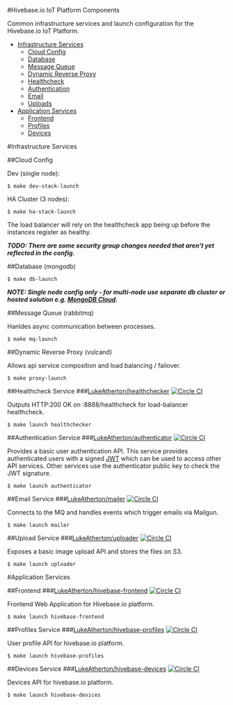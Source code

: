 #Hivebase.io IoT Platform Components

Common infrastructure services and launch configuration for the Hivebase.io IoT Platform.

- [Infrastructure Services](#infrastructure-services)
  - [Cloud Config](#cloud-config)
  - [Database](#database-!(mongodb))
  - [Message Queue](#message-queue-!(rabbitmq))
  - [Dynamic Reverse Proxy](#dynamic-reverse-proxy-!(vulcand))
  - [Healthcheck](#healthcheck-service) 
  - [Authentication](#authentication-service)
  - [Email](#email-service)
  - [Uploads](#upload-service)
- [Application Services](#application-services)
  - [Frontend](#frontend)
  - [Profiles](#profiles-service)
  - [Devices](#devices-service)

#Infrastructure Services

##Cloud Config

Dev (single node):

`$ make dev-stack-launch`

HA Cluster (3 nodes):

`$ make ha-stack-launch`

The load balancer will rely on the healthcheck app being up before the instances register as healthy.

***TODO: There are some security group changes needed that aren't yet reflected in the config.***

##Database (mongodb)

`$ make db-launch`

***NOTE: Single node config only - for multi-node use separate db cluster or hosted solution e.g. [MongoDB Cloud](https://www.mongodb.com/cloud).***

##Message Queue (rabbitmq)

Hanldes async communication between processes.

`$ make mq-launch`

##Dynamic Reverse Proxy (vulcand)

Allows api service composition and load balancing / failover.

`$ make proxy-launch`

##Healthcheck Service
###[LukeAtherton/healthchecker](https://github.com/lukeatherton/healthchecker) [![Circle CI](https://circleci.com/gh/LukeAtherton/healthchecker.svg?style=svg)](https://circleci.com/gh/LukeAtherton/healthchecker)

Outputs HTTP:200 OK on :8888/healthcheck for load-balancer healthcheck.

`$ make launch healthchecker`

##Authentication Service
###[LukeAtherton/authenticator](https://github.com/lukeatherton/authenticator) [![Circle CI](https://circleci.com/gh/LukeAtherton/authenticator.svg?style=svg)](https://circleci.com/gh/LukeAtherton/authenticator)

Provides a basic user authentication API. This service provides authenticated users with a signed [JWT](https://en.wikipedia.org/wiki/JSON_Web_Token) which can be used to access other API services. Other services use the authenticator public key to check the JWT signature.

`$ make launch authenticator`

##Email Service
###[LukeAtherton/mailer](https://github.com/lukeatherton/mailer) [![Circle CI](https://circleci.com/gh/LukeAtherton/mailer.svg?style=svg&circle-token=1302a58fba3f2058d98ab54193e2fa8a56f064a2)](https://circleci.com/gh/LukeAtherton/mailer)

Connects to the MQ and handles events which trigger emails via Mailgun.

`$ make launch mailer`

##Upload Service
###[LukeAtherton/uploader](https://github.com/lukeatherton/uploader) [![Circle CI](https://circleci.com/gh/LukeAtherton/uploader.svg?style=svg&circle-token=72983e496b0320dd0cdad245c20dac4b3fde6e71)](https://circleci.com/gh/LukeAtherton/uploader)

Exposes a basic image upload API and stores the files on S3.

`$ make launch uploader `

#Application Services

##Frontend
###[LukeAtherton/hivebase-frontend](https://github.com/lukeatherton/hivebase-frontend) [![Circle CI](https://circleci.com/gh/LukeAtherton/authenticator.svg?style=svg&circle-token=c5583f407a248a5f1ef88dbe18d0c7b71593e041)](https://circleci.com/gh/LukeAtherton/authenticator)

Frontend Web Application for Hivebase.io platform.

`$ make launch hivebase-frontend `

##Profiles Service
###[LukeAtherton/hivebase-profiles](https://github.com/lukeatherton/hivebase-profiles) [![Circle CI](https://circleci.com/gh/LukeAtherton/hivebase-profiles.svg?style=svg&circle-token=e28bec88b5b1ba273986e9adceb59381789fe85c)](https://circleci.com/gh/LukeAtherton/hivebase-profiles)

User profile API for hivebase.io platform.

`$ make launch hivebase-profiles `

##Devices Service 
###[LukeAtherton/hivebase-devices](https://github.com/lukeatherton/hivebase-devices) [![Circle CI](https://circleci.com/gh/LukeAtherton/hivebase-devices.svg?style=svg&circle-token=a3616bf73a117a1fc4aaba68564aadc970d9d235)](https://circleci.com/gh/LukeAtherton/hivebase-devices)

Devices API for hivebase.io platform.

`$ make launch hivebase-devices `
